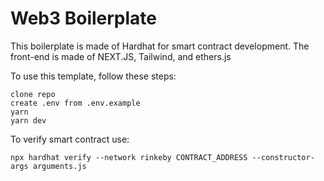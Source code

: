 # Web3 Boilerplate

This boilerplate is made of Hardhat for smart contract development. The front-end is made of NEXT.JS, Tailwind, and ethers.js

To use this template, follow these steps:

```
clone repo
create .env from .env.example
yarn
yarn dev
```

To verify smart contract use: 

```
npx hardhat verify --network rinkeby CONTRACT_ADDRESS --constructor-args arguments.js 
```